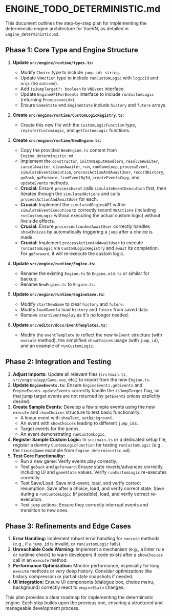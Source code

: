 # ENGINE_TODO_DETERMINISTIC.md

This document outlines the step-by-step plan for implementing the deterministic engine architecture for VueVN, as detailed in `Engine_deterministic.md`.

## Phase 1: Core Type and Engine Structure

1.  **Update `src/engine/runtime/types.ts`:**
    *   Modify `Choice` type to include `jump_id: string`.
    *   Update `VNAction` type to include `runCustomLogic` with `logicId` and `args` (no `outcome`).
    *   Add `isJumpTarget?: boolean` to `VNEvent` interface.
    *   Update `EngineAPIForEvents` interface to include `runCustomLogic` (returning `Promise<void>`).
    *   Ensure `GameState` and `EngineState` include `history` and `future` arrays.

2.  **Create `src/engine/runtime/CustomLogicRegistry.ts`:**
    *   Create this new file with the `CustomLogicFunction` type, `registerCustomLogic`, and `getCustomLogic` functions.

3.  **Create `src/engine/runtime/NewEngine.ts`:**
    *   Copy the provided `NewEngine.ts` content from `Engine_deterministic.md`.
    *   Implement the `constructor`, `initVNInputHandlers`, `resolveAwaiter`, `cancelAwaiter`, `cleanAwaiter`, `run`, `runGameLoop`, `processEvent`, `simulateEventExecution`, `processActionAndAwaitUser`, `recordHistory`, `goBack`, `goForward`, `findEventById`, `createEventsCopy`, and `updateEvents` methods.
    *   **Crucial:** Ensure `processEvent` calls `simulateEventExecution` first, then iterates through the `simulatedActions` and calls `processActionAndAwaitUser` for each.
    *   **Crucial:** Implement the `simulatedEngineAPI` within `simulateEventExecution` to correctly record `VNAction`s (including `runCustomLogic` without executing the actual custom logic) without live side effects.
    *   **Crucial:** Ensure `processActionAndAwaitUser` correctly handles `showChoices` by automatically triggering a `jump` after a choice is made.
    *   **Crucial:** Implement `processActionAndAwaitUser` to execute `runCustomLogic` via `CustomLogicRegistry` and `await` its completion. For `goForward`, it will re-execute the custom logic.

4.  **Update `src/engine/runtime/Engine.ts`:**
    *   Rename the existing `Engine.ts` to `Engine.old.ts` or similar for backup.
    *   Rename `NewEngine.ts` to `Engine.ts`.

5.  **Update `src/engine/runtime/EngineSave.ts`:**
    *   Modify `startNewGame` to clear `history` and `future`.
    *   Modify `loadGame` to load `history` and `future` from saved data.
    *   Remove `startEventReplay` as it's no longer needed.

6.  **Update `src/editor/docs/EventTemplates.ts`:**
    *   Modify the `eventTemplate` to reflect the new `VNEvent` structure (with `execute` method), the simplified `showChoices` usage (with `jump_id`), and an example of `runCustomLogic`.

## Phase 2: Integration and Testing

1.  **Adjust Imports:** Update all relevant files (`src/main.ts`, `src/engine/app/Game.vue`, etc.) to import from the new `Engine.ts`.
2.  **Update `EngineEvents.ts`:** Ensure `EngineEvents.getEvents` and `EngineEvents.updateEvents` correctly handle the `isJumpTarget` flag, so that jump target events are not returned by `getEvents` unless explicitly desired.
3.  **Create Sample Events:** Develop a few simple events using the new `execute` and `showChoices` structure to test basic functionality.
    *   A linear event with `showText`, `setBackground`.
    *   An event with `showChoices` leading to different `jump_id`s.
    *   Target events for the jumps.
    *   An event demonstrating `runCustomLogic`.
4.  **Register Sample Custom Logic:** In `src/main.ts` or a dedicated setup file, register a dummy `CustomLogicFunction` for testing `runCustomLogic` (e.g., the `timingGame` example from `Engine_deterministic.md`).
5.  **Test Core Functionality:**
    *   Run a new game: Verify events play correctly.
    *   Test `goBack` and `goForward`: Ensure state reverts/advances correctly, including UI and `gameState` values. Verify `runCustomLogic` re-executes correctly.
    *   Test Save/Load: Save mid-event, load, and verify correct resumption. Save after a choice, load, and verify correct state. Save during a `runCustomLogic` (if possible), load, and verify correct re-execution.
    *   Test `jump` actions: Ensure they correctly interrupt events and transition to new ones.

## Phase 3: Refinements and Edge Cases

1.  **Error Handling:** Implement robust error handling for `execute` methods (e.g., if a `jump_id` is invalid, or `runCustomLogic` fails).
2.  **Unreachable Code Warning:** Implement a mechanism (e.g., a linter rule or runtime check) to warn developers if code exists after a `showChoices` call in an `execute` method.
3.  **Performance Optimization:** Monitor performance, especially for long `execute` methods or very deep history. Consider optimizations like history compression or partial state snapshots if needed.
4.  **UI Integration:** Ensure UI components (dialogue box, choice menu, background) correctly react to `engineState` changes.

This plan provides a clear roadmap for implementing the deterministic engine. Each step builds upon the previous one, ensuring a structured and manageable development process.
